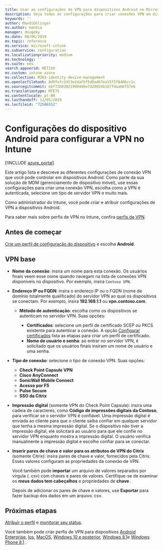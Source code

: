 ```yaml
---
title: Usar as configurações de VPN para dispositivos Android no Microsoft Intune – Azure | Microsoft Docs
description: Veja todas as configurações para criar conexões VPN em dispositivos Android no Microsoft Intune. Insira o nome da conexão, o endereço IP ou o FQDN do servidor VPN, escolha como os usuários se autenticam e escolha os tipos de conexão Citrix, SonicWall, Check Point e Pulse Secure.
keywords: ''
author: MandiOhlinger
ms.author: mandia
manager: dougeby
ms.date: 08/06/2019
ms.topic: reference
ms.service: microsoft-intune
ms.subservice: configuration
ms.localizationpriority: medium
ms.technology: ''
ms.suite: ems
search.appverid: MET150
ms.custom: intune-azure
ms.collection: M365-identity-device-management
ms.openlocfilehash: 8d9fefc2413e2dafbf5d0ad67ea15f5f8406cc1c
ms.sourcegitcommit: ebf72b038219904d6e7d20024b107f4aa68f57e6
ms.translationtype: MTE75
ms.contentlocale: pt-BR
ms.lasthandoff: 12/05/2019
ms.locfileid: "72506552"
---
```

# <a name="android-device-settings-to-configure-vpn-in-intune"></a>Configurações do dispositivo Android para configurar a VPN no Intune

[!INCLUDE [azure_portal](../includes/azure_portal.md)]

Este artigo lista e descreve as diferentes configurações de conexão VPN que você pode controlar em dispositivos Android. Como parte da sua solução de MDM (gerenciamento de dispositivo móvel), use essas configurações para criar uma conexão VPN, escolha como a VPN é autenticada, selecione um tipo de servidor VPN e muito mais.

Como administrador do Intune, você pode criar e atribuir configurações de VPN a dispositivos Android. 

Para saber mais sobre perfis de VPN no Intune, confira [perfis de VPN](vpn-settings-configure.md).

## <a name="before-you-begin"></a>Antes de começar

[Crie um perfil de configuração do dispositivo](vpn-settings-configure.md#create-a-device-profile) e escolha **Android**.

## <a name="base-vpn"></a>VPN base

- **Nome da conexão**: insira um nome para esta conexão. Os usuários finais veem esse nome quando navegam na lista de conexões VPN disponíveis no dispositivo. Por exemplo, insira `Contoso VPN`.
- **Endereço IP ou FQDN**: insira o endereço IP ou o FQDN (nome de domínio totalmente qualificado) do servidor VPN ao qual os dispositivos se conectam. Por exemplo, insira **192.168.1.1** ou **vpn.contoso.com**.

  - **Método de autenticação**: escolha como os dispositivos se autenticam no servidor VPN. Suas opções:

    - **Certificados**: selecione um perfil de certificado SCEP ou PKCS existente para autenticar a conexão. A opção [Configurar certificados](../protect/certificates-configure.md) lista as etapas para criar um perfil de certificado.
    - **Nome de usuário e senha**: ao entrar no servidor VPN, é solicitado que os usuários finais insiram um nome de usuário e uma senha.

- **Tipo de conexão**: selecione o tipo de conexão VPN. Suas opções:

  - **Check Point Capsule VPN**
  - **Cisco AnyConnect**
  - **SonicWall Mobile Connect**
  - **Acesso por F5**
  - **Pulse Secure**
  - **SSO da Citrix**

- **Impressão digital** (somente VPN do Check Point Capsule): insira uma cadeia de caracteres, como **Código de impressões digitais da Contoso**, para verificar se o servidor VPN é confiável. Uma impressão digital é enviada ao cliente para que o cliente saiba confiar em qualquer servidor que tenha a mesma impressão digital. Se o dispositivo não tiver a impressão digital, ele solicitará ao usuário para que ele confie no servidor VPN enquanto mostra a impressão digital. O usuário verifica manualmente a impressão digital e escolhe confiar para se conectar.
- **Inserir pares de chave e valor para os atributos de VPN do Citrix** (somente Citrix): insira pares de chave e valor, fornecidos pela Citrix. Esses valores configuram as propriedades da conexão de VPN. 

  Você também pode **importar** um arquivo de valores separados por vírgula (. csv) com chaves e pares de valores. Certifique-se de examinar os **meus dados tem cabeçalhos** e propriedades de **chave** .

  Depois de adicionar os pares de chave e valores, use **Exportar** para fazer backup dos dados em um arquivo. csv.

## <a name="next-steps"></a>Próximas etapas

[Atribuir o perfil](device-profile-assign.md) e [monitorar seu status](device-profile-monitor.md).

Você também pode criar perfis de VPN para dispositivos [Android Enterprise](vpn-settings-android-enterprise.md), [Ios](vpn-settings-ios.md), [MacOS](vpn-settings-macos.md), [Windows 10 e posterior](vpn-settings-windows-10.md), [Windows 8.1](vpn-settings-windows-8-1.md)e [Windows Phone 8,1](vpn-settings-windows-phone-8-1.md) .
